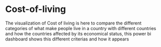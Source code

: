 # Cost-of-living
The visualization of Cost of living is here to compare the different categories of what make people live in a country with different countries and how the countries affected by its economical status, this power bi dashboard shows this different criterias and how it appears
